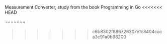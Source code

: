 Measurement Converter, study from the book Programming in Go 
<<<<<<< HEAD


=======
  

>>>>>>> c6b8302f886726307e1c8404caca3c91a0b98200

